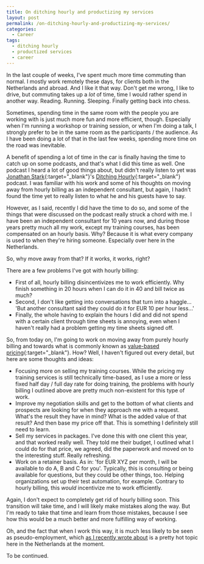 ```yaml
---
title: On ditching hourly and productizing my services
layout: post
permalink: /on-ditching-hourly-and-productizing-my-services/
categories:
  - Career
tags:
  - ditching hourly
  - productized services
  - career
---
```

In the last couple of weeks, I've spent much more time commuting than normal. I mostly work remotely these days, for clients both in the Netherlands and abroad. And I like it that way. Don't get me wrong, I like to drive, but commuting takes up a _lot_ of time, time I would rather spend in another way. Reading. Running. Sleeping. Finally getting back into chess.

Sometimes, spending time in the same room with the people you are working with is just much more fun and more efficient, though. Especially when I'm running a workshop or training session, or when I'm doing a talk, I strongly prefer to be in the same room as the participants / the audience. As I have been doing a lot of that in the last few weeks, spending more time on the road was inevitable.

A benefit of spending a lot of time in the car is finally having the time to catch up on some podcasts, and that's what I did this time as well. One podcast I heard a lot of good things about, but didn't really listen to yet was [Jonathan Stark](https://jonathanstark.com/){:target="_blank"}'s [Ditching Hourly](https://podcast.ditchinghourly.com/){:target="_blank"} podcast. I was familiar with his work and some of his thoughts on moving away from hourly billing as an independent consultant, but again, I hadn't found the time yet to really listen to what he and his guests have to say.

However, as I said, recently I did have the time to do so, and some of the things that were discussed on the podcast really struck a chord with me. I have been an independent consultant for 10 years now, and during those years pretty much all my work, except my training courses, has been compensated on an hourly basis. Why? Because it is what every company is used to when they're hiring someone. Especially over here in the Netherlands.

So, why move away from that? If it works, it works, right?

There are a few problems I've got with hourly billing:

* First of all, hourly billing disincentivizes me to work efficiently. Why finish something in 20 hours when I can do it in 40 and bill twice as much?
* Second, I don't like getting into conversations that turn into a haggle... 'But another consultant said they could do it for EUR 10 per hour less...'
* Finally, the whole having to explain the hours I did and did not spend with a certain client through time sheets is annoying, even when I haven't really had a problem getting my time sheets signed off.

So, from today on, I'm going to work on moving away from purely hourly billing and towards what is commonly known as [value-based pricing](https://en.wikipedia.org/wiki/Value-based_pricing){:target="_blank"}. How? Well, I haven't figured out every detail, but here are some thoughts and ideas:

* Focusing more on selling my training courses. While the pricing my training services is still technically time-based, as I use a more or less fixed half day / full day rate for doing training, the problems with hourly billing I outlined above are pretty much non-existent for this type of work.
* Improve my negotiation skills and get to the bottom of what clients and prospects are looking for when they approach me with a request. What's the result they have in mind? What is the added value of that result? And then base my price off that. This is something I definitely still need to learn.
* Sell my services in packages. I've done this with one client this year, and that worked really well. They told me their budget, I outlined what I could do for that price, we agreed, did the paperwork and moved on to the interesting stuff. Really refreshing.
* Work on a retainer basis. As in: 'for EUR XYZ per month, I will be available to do A, B and C for you'. Typically, this is consulting or being available for questions, but they could be other things, too. Helping organizations set up their test automation, for example. Contrary to hourly billing, this _would_ incentivize me to work efficiently.

Again, I don't expect to completely get rid of hourly billing soon. This transition will take time, and I will likely make mistakes along the way. But I'm ready to take that time and learn from those mistakes, because I see how this would be a much better and more fulfilling way of working.

Oh, and the fact that when I work this way, it is much less likely to be seen as pseudo-employment, which [as I recently wrote about](/on-life-as-an-independent-contractor-right-now/) is a pretty hot topic here in the Netherlands at the moment.

To be continued.